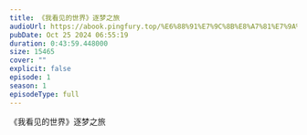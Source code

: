 ```yaml
---
title: 《我看见的世界》逐梦之旅
audioUrl: https://abook.pingfury.top/%E6%88%91%E7%9C%8B%E8%A7%81%E7%9A%84%E4%B8%96%E7%95%8C-02-%E9%80%90%E6%A2%A6%E4%B9%8B%E6%97%85-inz_y6r8.mp3
pubDate: Oct 25 2024 06:55:19
duration: 0:43:59.448000
size: 15465
cover: ""
explicit: false
episode: 1
season: 1
episodeType: full
---
```

《我看见的世界》逐梦之旅